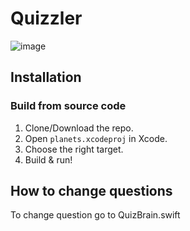 # Quizzler


![image](http://jahn.pl/screens/quizzler-presentation.png)


## Installation

### Build from source code

1. Clone/Download the repo.
2. Open `planets.xcodeproj` in Xcode.
3. Choose the right target.
4. Build & run!


## How to change questions

To change question go to QuizBrain.swift
